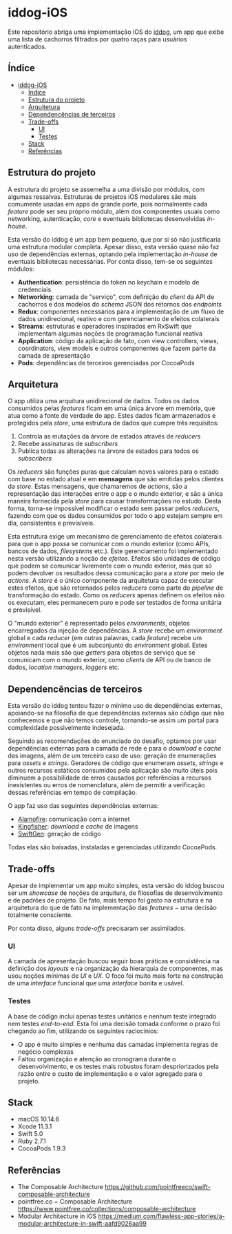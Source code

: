 # iddog-iOS

Este repositório abriga uma implementação iOS do [iddog](https://github.com/idwall/desafios-iddog), um app que exibe uma lista de cachorros filtrados por quatro raças para usuários autenticados.

## Índice

- [iddog-iOS](#iddog-iOS)
  - [Índice](#%C3%8Dndice)
  - [Estrutura do projeto](#Estrutura-do-projeto)
  - [Arquitetura](#Arquitetura)
  - [Dependencências de terceiros](#Dependenc%C3%AAncias-de-terceiros)
  - [Trade-offs](#Trade-offs)
    - [UI](#UI)
    - [Testes](#Testes)
  - [Stack](#Stack)
  - [Referências](#Refer%C3%AAncias)

## Estrutura do projeto

A estrutura do projeto se assemelha a uma divisão por módulos, com algumas ressalvas. Estruturas de projetos iOS modulares são mais comumente usadas em apps de grande porte, pois normalmente cada _feature_ pode ser seu próprio módulo, além dos componentes usuais como networking, autenticação, _core_ e eventuais bibliotecas desenvolvidas _in-house_.

Esta versão do iddog é um app bem pequeno, que por si só não justificaria uma estrutura modular completa. Apesar disso, esta versão quase não faz uso de dependências externas, optando pela implementação _in-house_ de eventuais bibliotecas necessárias. Por conta disso, tem-se os seguintes módulos:

- **Authentication**: persistência do token no keychain e modelo de credenciais
- **Networking**: camada de "serviço", com definição do _client_ da API de cachorros e dos modelos do _schema_ JSON dos retornos dos _endpoints_
- **Redux**: componentes necessários para a implementação de um fluxo de dados unidirecional, reativo e com gerenciamento de efeitos colaterais
- **Streams**: estruturas e operadores inspirados em RxSwift que implementam algumas noções de programação funcional reativa
- **Application**: código da aplicação de fato, com view controllers, views, coordinators, view models e outros componentes que fazem parte da camada de apresentação
- **Pods**: dependências de terceiros gerenciadas por CocoaPods

## Arquitetura

O app utiliza uma arquitura unidirecional de dados. Todos os dados consumidos pelas _features_ ficam em uma única árvore em memória, que atua como a fonte de verdade do app. Estes dados ficam armazenados e protegidos pela _store_, uma estrutura de dados que cumpre três requisitos:

1. Controla as mutações da árvore de estados através de _reducers_
2. Recebe assinaturas de _subscribers_
3. Publica todas as alterações na árvore de estados para todos os _subscribers_

Os _reducers_ são funções puras que calculam novos valores para o estado com base no estado atual e em **mensagens** que são emitidas pelos clientes da _store_. Estas mensagens, que chamaremos de _actions_, são a representação das interações entre o app e o mundo exterior, e são a única maneira fornecida pela _store_ para causar transformações no estudo. Desta forma, torna-se impossível modificar o estado sem passar pelos _reducers_, fazendo com que os dados consumidos por todo o app estejam sempre em dia, consistentes e previsíveis.

Esta estrutura exige um mecanismo de gerenciamento de efeitos colaterais para que o app possa se comunicar com o mundo exterior (como APIs, bancos de dados, _filesystems_ etc.). Este gerenciamento foi implementado nesta versão utilizando a noção de _efeitos_. Efeitos são unidades de código que podem se comunicar livremente com o mundo exterior, mas que só podem devolver os resultados dessa comunicação para a _store_ por meio de _actions_. A _store_ é o único componente da arquitetura capaz de executar estes efeitos, que são retornados pelos _reducers_ como parte do _pipeline_ de transformação do estado. Como os _reducers_ apenas definem os efeitos não os executam, eles permanecem puro e pode ser testados de forma unitária e previsível.

O "mundo exterior" é representado pelos _environments_, objetos encarregados da injeção de dependências. A _store_ recebe um _environment_ global e cada _reducer_ (em outras palavras, cada _feature_) recebe um _environment_ local que é um subconjunto do _environment_ global. Estes objetos nada mais são que _getters_ para objetos de serviço que se comunicam com o mundo exterior, como _clients_ de API ou de banco de dados, _location managers_, _loggers_ etc.

## Dependencências de terceiros

Esta versão do iddog tentou fazer o mínimo uso de dependências externas, apoiando-se na filosofia de que dependências externas são código que não conhecemos e que não temos controle, tornando-se assim um portal para complexidade possivelmente indesejada.

Seguindo as recomendações do enunciado do desafio, optamos por usar dependências externas para a camada de rede e para o _download_ e _cache_ das imagens, além de um terceiro caso de uso: geração de enumerações para _assets_ e _strings_. Geradores de código que enumeram _assets_, _strings_ e outros recursos estáticos consumidos pela aplicação são muito úteis pois diminuem a possibilidade de erros causados por referências a recursos inexistentes ou erros de nomenclatura, além de permitir a verificação dessas referências em tempo de compilação.

O app faz uso das seguintes dependências externas:

- [Alamofire](https://github.com/Alamofire/Alamofire): comunicação com a internet
- [Kingfisher](https://github.com/onevcat/Kingfisher): _download_ e _cache_ de imagens
- [SwiftGen](https://github.com/SwiftGen/SwiftGen): geração de código

Todas elas são baixadas, instaladas e gerenciadas utilizando CocoaPods.

## Trade-offs

Apesar de implementar um app muito simples, esta versão do iddog buscou ser um _showcase_ de noções de arquitura, de filosofias de desenvolvimento e de padrões de projeto. De fato, mais tempo foi gasto na estrutura e na arquitetura do que de fato na implementação das _features_ − uma decisão totalmente consciente.

Por conta disso, alguns _trade-offs_ precisaram ser assimilados.

### UI

A camada de apresentação buscou seguir boas práticas e consistência na definição dos _layouts_ e na organização da hierarquia de componentes, mas usou noções mínimas de _UI_ e _UX_. O foco foi muito mais forte na construção de uma _interface_ funcional que uma _interface_ bonita e usável.

### Testes

A base de código inclui apenas testes unitários e nenhum teste integrado nem testes _end-to-end_. Esta foi uma decisão tomada conforme o prazo foi chegando ao fim, utilizando os seguintes raciocínios:

- O app é muito simples e nenhuma das camadas implementa regras de negócio complexas
- Faltou organização e atenção ao cronograma durante o desenvolvimento, e os testes mais robustos foram despriorizados pela razão entre o custo de implementação e o valor agregado para o projeto.

## Stack

- macOS 10.14.6
- Xcode 11.3.1
- Swift 5.0
- Ruby 2.7.1
- CocoaPods 1.9.3

## Referências

- The Composable Architecture
  https://github.com/pointfreeco/swift-composable-architecture
- pointfree.co − Composable Architecture
  https://www.pointfree.co/collections/composable-architecture
- Modular Architecture in iOS
  https://medium.com/flawless-app-stories/a-modular-architecture-in-swift-aafd9026aa99